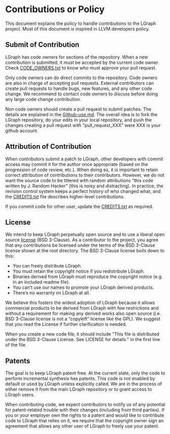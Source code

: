 
# Contributions or Policy

This document explains the policy to handle contributions to the LGraph project. Most of this
document is inspired in LLVM developers policy.

## Submit of Contribution

LGraph has code owners for sections of the repository. When a new contribution is submitted, it must
be accepted by the current code owner. Check [CODE_OWNERS.txt](CODE_OWNERS.txt) to know who must
approve your pull request.

Only code owners can do direct commits to the repository. Code owners are also in charge of
accepting pull requests. External contributors can create pull requests to handle bugs, new
features, and any other code change. We recommend to contact code owners to discuss before doing any
large code change contribution.

Non code owners should create a pull request to submit patches. The details are explained in the
[Github-use.md](Github-use.md). The overall idea is to fork the LGraph repository, do your edits in
your local repository, and push the changes creating a pull request with "pull_request_XXX" were XXX
is your github account.

## Attribution of Contribution

When contributors submit a patch to LGraph, other developers with commit access may commit it for
the author once appropriate (based on the progression of code review, etc.). When doing so, it is
important to retain correct attribution of contributions to their contributors. However, we do not
want the source code to be littered with random attributions “this code written by J. Random Hacker”
(this is noisy and distracting). In practice, the revision control system keeps a perfect history of
who changed what, and the [CREDITS.txt](CREDITS.txt) file describes higher-level contributions.

If you commit code for other user, update the [CREDITS.txt](CREDITS.txt) as required.

## License

We intend to keep LGraph perpetually open source and to use a liberal open source
[license](../LICENSE) (BSD 3-Clause). As a contributor to the project, you agree that any
contributions be licensed under the terms of the BSD 3-Clause license shown at the root directory.
The BSD 3-Clause license boils down to this:

* You can freely distribute LGraph.
* You must retain the copyright notice if you redistribute LGraph.
* Binaries derived from LGraph must reproduce the copyright notice (e.g. in an included readme file).
* You can’t use our names to promote your LGraph derived products.
* There’s no warranty on LGraph at all.

We believe this fosters the widest adoption of LGraph because it allows commercial products to be
derived from LGraph with few restrictions and without a requirement for making any derived works
also open source (i.e. BSD 3-Clause license is not a “copyleft” license like the GPL). We suggest
that you read the License if further clarification is needed.

When you create a new code file, it should include "This file is distributed under the BSD 3-Clause
License. See LICENSE for details." in the first line of the file.

## Patents

The goal is to keep LGraph patent free. At the current state, only the code to perform incremental
synthesis has patents. This code is not enabled by default or used by LGraph unless explicitly
called. We are in the process of either remove it from the main LGraph repository or to grant access
to LGraph users.

When contributing code, we expect contributors to notify us of any potential for patent-related
trouble with their changes (including from third parties). If you or your employer own the rights to
a patent and would like to contribute code to LGraph that relies on it, we require that the copyright
owner sign an agreement that allows any other user of LGraph to freely use your patent.
